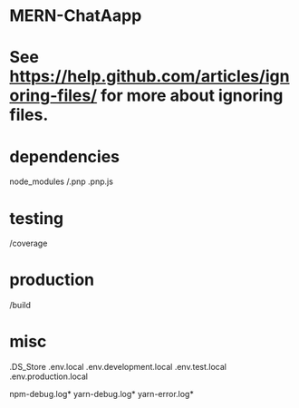 # MERN-ChatAapp
# See https://help.github.com/articles/ignoring-files/ for more about ignoring files.

# dependencies
node_modules
/.pnp
.pnp.js

# testing
/coverage

# production
/build

# misc
.DS_Store
.env.local
.env.development.local
.env.test.local
.env.production.local

npm-debug.log*
yarn-debug.log*
yarn-error.log*
